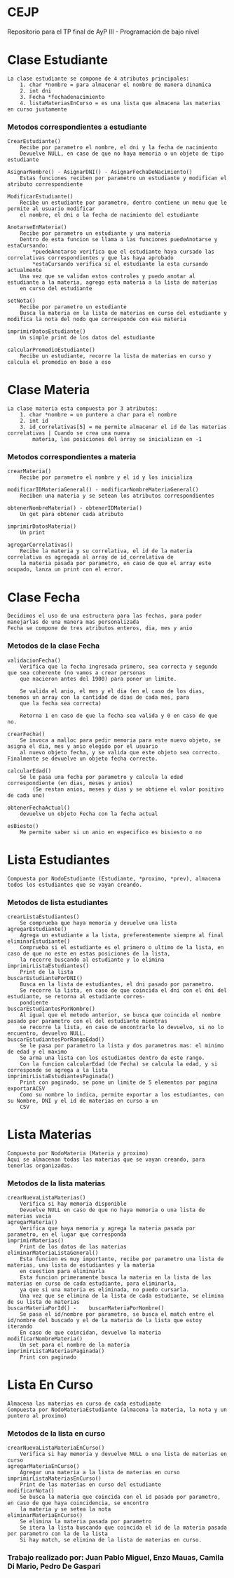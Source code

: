 # CEJP
Repositorio para el TP final de AyP III - Programación de bajo nivel

# Clase Estudiante
    La clase estudiante se compone de 4 atributos principales:
        1. char *nombre = para almacenar el nombre de manera dinamica
        2. int dni 
        3. Fecha *fechadenacimiento
        4. listaMateriasEnCurso = es una lista que almacena las materias en curso justamente
   
### Metodos correspondientes a estudiante
        
    CrearEstudiante()
        Recibe por parametro el nombre, el dni y la fecha de nacimiento
        Devuelve NULL, en caso de que no haya memoria o un objeto de tipo estudiante

    AsignarNombre() - AsignarDNI() - AsignarFechaDeNacimiento()
        Estas funciones reciben por parametro un estudiante y modifican el atributo correspondiente

    ModificarEstudiante()
        Recibe un estudiante por parametro, dentro contiene un menu que le permite al usuario modificar 
        el nombre, el dni o la fecha de nacimiento del estudiante

    AnotarseEnMateria()
        Recibe por parametro un estudiante y una materia
        Dentro de esta funcion se llama a las funciones puedeAnotarse y estaCursando:       
            *puedeAnotarse verifica que el estudiante haya cursado las correlativas correspondientes y que las haya aprobado
            *estaCursando verifica si el estudiante la esta cursando actualmente
        Una vez que se validan estos controles y puedo anotar al estudiante a la materia, agrego esta materia a la lista de materias
        en curso del estudiante

    setNota()
        Recibe por parametro un estudiante
        Busca la materia en la lista de materias en curso del estudiante y modifica la nota del nodo que corresponde con esa materia

    imprimirDatosEstudiante()
        Un simple print de los datos del estudiante

    calcularPromedioEstudiante()
        Recibe un estudiante, recorre la lista de materias en curso y calcula el promedio en base a eso

# Clase Materia
    La clase materia esta compuesta por 3 atributos:
        1. char *nombre = un puntero a char para el nombre
        2. int id 
        3. id_correlativas[5] = me permite almacenar el id de las materias correlativas | Cuando se crea una nueva
            materia, las posiciones del array se inicializan en -1

### Metodos correspondientes a materia
    crearMateria()
        Recibe por parametro el nombre y el id y los inicializa
    
    modificarIDMateriaGeneral() - modificarNombreMateriaGeneral()
        Reciben una materia y se setean los atributos correspondientes
    
    obtenerNombreMateria() - obtenerIDMateria()
        Un get para obtener cada atributo
    
    imprimirDatosMateria()
        Un print
    
    agregarCorrelativas()
        Recibe la materia y su correlativa, el id de la materia correlativa es agregada al array de id_correlativa de
        la materia pasada por parametro, en caso de que el array este ocupado, lanza un print con el error.

# Clase Fecha
    Decidimos el uso de una estructura para las fechas, para poder manejarlas de una manera mas personalizada
    Fecha se compone de tres atributos enteros, dia, mes y anio

### Metodos de la clase Fecha
    validacionFecha()
        Verifica que la fecha ingresada primero, sea correcta y segundo que sea coherente (no vamos a crear personas
        que nacieron antes del 1900) para poner un limite.
    
        Se valida el anio, el mes y el dia (en el caso de los dias, tenemos un array con la cantidad de dias de cada mes, para
        que la fecha sea correcta)
        
        Retorna 1 en caso de que la fecha sea valida y 0 en caso de que no.

    crearFecha()
        Se invoca a malloc para pedir memoria para este nuevo objeto, se asigna el dia, mes y anio elegido por el usuario
        al nuevo objeto fecha, y se valida que este objeto sea correcto. Finalmente se devuelve un objeto fecha correcto.

    calcularEdad()
        Se le pasa una fecha por parametro y calcula la edad correspondiente (en dias, meses y anios)
            (Se restan anios, meses y dias y se obtiene el valor positivo de cada uno)

    obtenerFechaActual()
        devuelve un objeto Fecha con la fecha actual

    esBiesto()
        Me permite saber si un anio en especifico es bisiesto o no

# Lista Estudiantes
    Compuesta por NodoEstudiante (Estudiante, *proximo, *prev), almacena todos los estudiantes que se vayan creando.

### Metodos de lista estudiantes
    crearListaEstudiantes()
        Se comprueba que haya memoria y devuelve una lista
    agregarEstudiante()
        Agrega un estudiante a la lista, preferentemente siempre al final
    eliminarEstudiante()
        Comprueba si el estudiante es el primero o ultimo de la lista, en caso de que no este en estas posiciones de la lista,
        la recorre buscando al estudiante y lo elimina
    imprimirListaEstudiantes()
        Print de la lista
    buscarEstudiantePorDNI()
        Busca en la lista de estudiantes, el dni pasado por parametro.
        Se recorre la lista, en caso de que coincida el dni con el dni del estudiante, se retorna al estudiante corres-
        pondiente
    buscarEstudiantesPorNombre()
        Al igual que el metodo anterior, se busca que coincida el nombre pasado por parametro con el del estudiante mientras
        se recorre la lista, en caso de encontrarlo lo devuelvo, si no lo encuentro, devuelvo NULL.
    buscarEstudiantesPorRangoEdad()
        Se le pasa por parametro la lista y dos parametros mas: el minimo de edad y el maximo
        Se arma una lista con los estudiantes dentro de este rango. 
        Con la funcion calcularEdad (de Fecha) se calcula la edad, y si corresponde se agrega a la lista
    imprimirListaEstudiantesPaginada()
        Print con paginado, se pone un limite de 5 elementos por pagina
    exportarACSV
        Como su nombre lo indica, permite exportar a los estudiantes, con su Nombre, DNI y el id de materias en curso a un
        CSV
# Lista Materias
    Compuesto por NodoMateria (Materia y proximo)
    Aqui se almacenan todas las materias que se vayan creando, para tenerlas organizadas.

### Metodos de la lista materias
    crearNuevaListaMaterias()
        Verifica si hay memoria disponible
        Devuelve NULL en caso de que no haya memoria o una lista de materias vacia
    agregarMateria()
        Verifica que haya memoria y agrega la materia pasada por parametro, en el lugar que corresponda
    imprimirMaterias()
        Print de los datos de las materias
    eliminarMateriaListaGeneral()
        Esta funcion es muy importante, recibe por parametro una lista de materias, una lista de estudiantes y la materia
        en cuestion para eliminarla
        Esta funcion primeramente busca la materia en la lista de las materias en curso de cada estudiante, para eliminarla,
        ya que si una materia es eliminada, no puedo cursarla.
        Una vez que se elimina de la lista de cada estudiante, se elimina de su lista de materias
    buscarMateriaPorId() -    buscarMateriaPorNombre()
        Se pasa el id/nombre por parametro, se busca el match entre el id/nombre del buscado y el de la materia de la lista que estoy iterando
        En caso de que coincidan, devuelvo la materia
    modificarNombreMateria()
        Un set para el nombre de la materia
    imprimirListaMateriasPaginada()
        Print con paginado
        
# Lista En Curso
    Almacena las materias en curso de cada estudiante
    Compuesta por NodoMateriaEstudiante (almacena la materia, la nota y un puntero al proximo)

### Metodos de la lista en curso
    crearNuevaListaMateriaEnCurso()
        Verifica si hay memoria y devuelve NULL o una lista de materias en curso
    agregarMateriaEnCurso()
        Agregar una materia a la lista de materias en curso
    imprimirListaMateriasEnCurso()
        Print de las materias en curso del estudiante
    modificarNota()
        Se busca la materia que coincida con el id pasado por parametro, en caso de que haya coincidencia, se encontro
        la materia y se setea la nota
    eliminarMateriaEnCurso()
        Se elimina la materia pasada por parametro
        Se itera la lista buscando que coincida el id de la materia pasada por parametro con la de la lista
        Si hay match, se elimina de la lista de materias en curso.

### Trabajo realizado por: Juan Pablo Miguel, Enzo Mauas, Camila Di Mario, Pedro De Gaspari